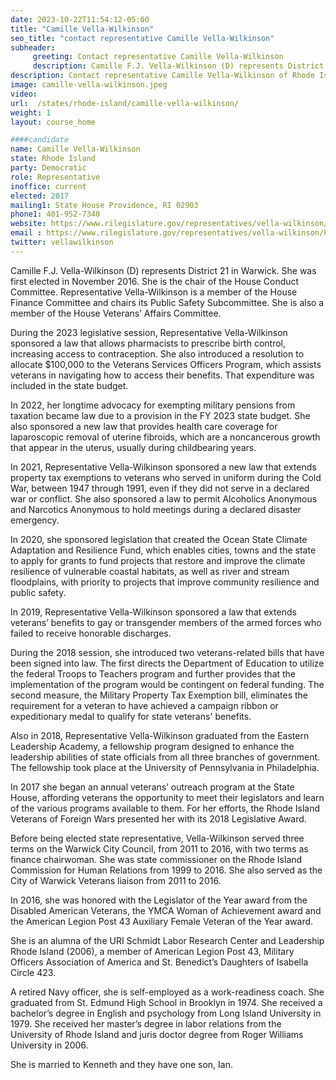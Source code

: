 ```yaml
---
date: 2023-10-22T11:54:12-05:00
title: "Camille Vella-Wilkinson"
seo_title: "contact representative Camille Vella-Wilkinson"
subheader:
     greeting: Contact representative Camille Vella-Wilkinson
     description: Camille F.J. Vella-Wilkinson (D) represents District 21 in Warwick. She was first elected in November 2016. She is the chair of the House Conduct Committee. Representative Vella-Wilkinson is a member of the House Finance Committee and chairs its Public Safety Subcommittee. She is also a member of the House Veterans’ Affairs Committee.
description: Contact representative Camille Vella-Wilkinson of Rhode Island. Contact information for Camille Vella-Wilkinson includes email address, phone number, and mailing address.
image: camille-vella-wilkinson.jpeg
video:
url:  /states/rhode-island/camille-vella-wilkinson/
weight: 1
layout: course_home

####candidate
name: Camille Vella-Wilkinson
state: Rhode Island
party: Democratic
role: Representative
inoffice: current
elected: 2017
mailing1: State House Providence, RI 02903
phone1: 401-952-7340
website: https://www.rilegislature.gov/representatives/vella-wilkinson/Pages/Biography.aspx/
email : https://www.rilegislature.gov/representatives/vella-wilkinson/Pages/Biography.aspx/
twitter: vellawilkinson
---
```


Camille F.J. Vella-Wilkinson (D) represents District 21 in Warwick. She was first elected in November 2016. She is the chair of the House Conduct Committee. Representative Vella-Wilkinson is a member of the House Finance Committee and chairs its Public Safety Subcommittee. She is also a member of the House Veterans’ Affairs Committee.

During the 2023 legislative session, Representative Vella-Wilkinson sponsored a law that allows pharmacists to prescribe birth control, increasing access to contraception. She also introduced a resolution to allocate $100,000 to the Veterans Services Officers Program, which assists veterans in navigating how to access their benefits. That expenditure was included in the state budget.​

In 2022, her longtime advocacy for exempting military pensions from taxation became law due to a provision in the FY 2023 state budget. She also sponsored a new law that provides health care coverage for laparoscopic removal of uterine fibroids, which are a noncancerous growth that appear in the uterus, usually during childbearing years.

In 2021, Representative Vella-Wilkinson sponsored a new law that extends property tax exemptions to veterans who served in uniform during the Cold War, between 1947 through 1991, even if they did not serve in a declared war or conflict. She also sponsored a law to permit Alcoholics Anonymous and Narcotics Anonymous to hold meetings during a declared disaster emergency.

In 2020, she sponsored legislation that created the Ocean State Climate Adaptation and Resilience Fund, which enables cities, towns and the state to apply for grants to fund projects that restore and improve the climate resilience of vulnerable coastal habitats, as well as river and stream floodplains, with priority to projects that improve community resilience and public safety.

In 2019, Representative Vella-Wilkinson sponsored a law that extends veterans’ benefits to gay or transgender members of the armed forces who failed to receive honorable discharges.

During the 2018 session, she introduced two veterans-related bills that have been signed into law. The first directs the Department of Education to utilize the federal Troops to Teachers program and further provides that the implementation of the program would be contingent on federal funding. The second measure, the Military Property Tax Exemption bill, eliminates the requirement for a veteran to have achieved a campaign ribbon or expeditionary medal to qualify for state veterans' benefits.

Also in 2018, Representative Vella-Wilkinson graduated from the Eastern Leadership Academy, a fellowship program designed to enhance the leadership abilities of state officials from all three branches of government. The fellowship took place at the University of Pennsylvania in Philadelphia.

In 2017 she began an annual veterans’ outreach program at the State House, affording veterans the opportunity to meet their legislators and learn of the various programs available to them. For her efforts, the Rhode Island Veterans of Foreign Wars presented her with its 2018 Legislative Award.

Before being elected state representative, Vella-Wilkinson served three terms on the Warwick City Council, from 2011 to 2016, with two terms as finance chairwoman. She was state commissioner on the Rhode Island Commission for Human Relations from 1999 to 2016. She also served as the City of Warwick Veterans liaison from 2011 to 2016.

In 2016, she was honored with the Legislator of the Year award from the Disabled American Veterans, the YMCA Woman of Achievement award and the American Legion Post 43 Auxiliary Female Veteran of the Year award.

She is an alumna of the URI Schmidt Labor Research Center and Leadership Rhode Island (2006), a member of American Legion Post 43, Military Officers Association of America and St. Benedict’s Daughters of Isabella Circle 423.

A retired Navy officer, she is self-employed as a work-readiness coach. She graduated from St. Edmund High School in Brooklyn in 1974. She received a bachelor’s degree in English and psychology from Long Island University in 1979. She received her master’s degree in labor relations from the University of Rhode Island and juris doctor degree from Roger Williams University in 2006.

She is married to Kenneth and they have one son, Ian.
